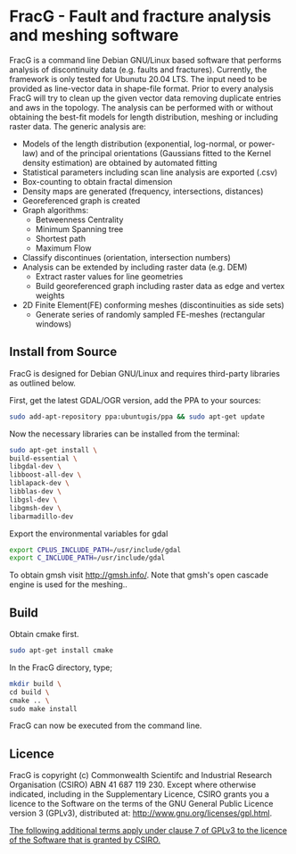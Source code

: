 # FracG - Fault and fracture analysis and meshing software

FracG is a command line Debian GNU/Linux based software that performs analysis of discontinuity data (e.g.
faults and fractures). Currently, the framework is only tested for Ubunutu 20.04 LTS.
The input need to be provided as line-vector data in shape-file format. Prior to every analysis FracG will try
to clean up the given vector data removing duplicate entries and 
aws in the topology. The analysis can be
performed with or without obtaining the best-fit models for length distribution, meshing or including raster
data. The generic analysis are:
* Models of the length distribution (exponential, log-normal, or power-law) and of the principal orientations
(Gaussians fitted to the Kernel density estimation) are obtained by automated fitting
* Statistical parameters including scan line analysis are exported (.csv)
* Box-counting to obtain fractal dimension
* Density maps are generated (frequency, intersections, distances)
* Georeferenced graph is created
* Graph algorithms:
    * Betweenness Centrality
    * Minimum Spanning tree
    * Shortest path
    * Maximum Flow
* Classify discontinues (orientation, intersection numbers)
* Analysis can be extended by including raster data (e.g. DEM)
    * Extract raster values for line geometries
    * Build georeferenced graph including raster data as edge and vertex weights
* 2D Finite Element(FE) conforming meshes (discontinuities as side sets)
    * Generate series of randomly sampled FE-meshes (rectangular windows)

## Install from Source
FracG is designed for Debian GNU/Linux and requires third-party libraries as outlined below.

First, get the latest GDAL/OGR version, add the PPA to your sources:
```bash
sudo add-apt-repository ppa:ubuntugis/ppa && sudo apt-get update
```

Now the necessary libraries can be installed from the terminal:
```bash
sudo apt-get install \
build-essential \
libgdal-dev \
libboost-all-dev \
liblapack-dev \
libblas-dev \
libgsl-dev \
libgmsh-dev \
libarmadillo-dev
```
Export the environmental variables for gdal
```bash
export CPLUS_INCLUDE_PATH=/usr/include/gdal
export C_INCLUDE_PATH=/usr/include/gdal
```
To obtain gmsh visit http://gmsh.info/.
Note that gmsh's open cascade engine is used for the meshing..

## Build
Obtain cmake first.
```bash
sudo apt-get install cmake
```
In the FracG directory, type;
```bash
mkdir build \
cd build \
cmake .. \
sudo make install
```
FracG can now be executed from the command line.

## Licence

FracG is copyright (c) Commonwealth Scientifc and Industrial Research Organisation (CSIRO) ABN 41 687 119 230. Except
where otherwise indicated, including in the Supplementary Licence, CSIRO grants you a licence to the Software on the terms of
the GNU General Public Licence version 3 (GPLv3), distributed at: http://www.gnu.org/licenses/gpl.html.

[The following additional terms apply under clause 7 of GPLv3 to the licence of the Software that is granted by CSIRO.](licence.txt)